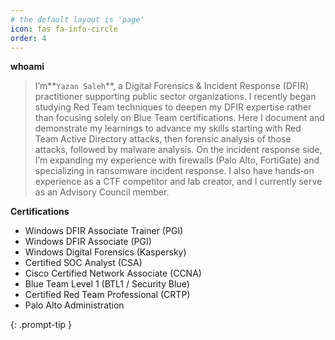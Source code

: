 ```yaml
---
# the default layout is 'page'
icon: fas fa-info-circle
order: 4
---
```


**whoami**
> I’m**`Yazan Saleh`**, a Digital Forensics & Incident Response (DFIR) practitioner supporting public sector organizations. I recently began studying Red Team techniques to deepen my DFIR expertise rather than focusing solely on Blue Team certifications. Here I document and demonstrate my learnings to advance my skills  starting with Red Team Active Directory attacks, then forensic analysis of those attacks, followed by malware analysis.
On the incident response side, I’m expanding my experience with firewalls (Palo Alto, FortiGate) and specializing in ransomware incident response. I also have hands‑on experience as a CTF competitor and lab creator, and I currently serve as an Advisory Council member.

**Certifications**

- Windows DFIR Associate Trainer (PGI)
- Windows DFIR Associate (PGI)
- Windows Digital Forensics (Kaspersky)
- Certified SOC Analyst (CSA)
- Cisco Certified Network Associate (CCNA)
- Blue Team Level 1 (BTL1 / Security Blue)
- Certified Red Team Professional (CRTP)
- Palo Alto Administration


{: .prompt-tip }
